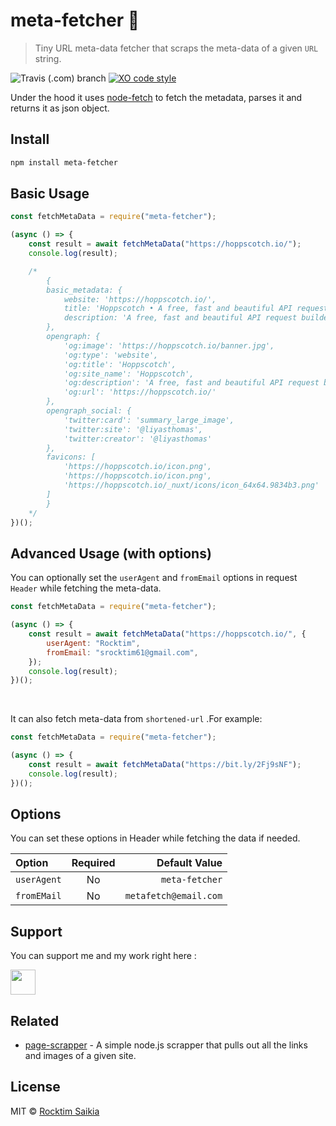 # meta-fetcher :mag_right:

> Tiny URL meta-data fetcher that scraps the meta-data of a given `URL` string.

![Travis (.com) branch](https://img.shields.io/travis/com/rocktimsaikia/meta-fetcher/master)
[![XO code style](https://img.shields.io/badge/code_style-XO-5ed9c7.svg)](https://github.com/xojs/xo)

Under the hood it uses [node-fetch](https://github.com/node-fetch/node-fetch) to fetch the metadata, parses it and returns it as json object.

## Install

```sh
npm install meta-fetcher
```

## Basic Usage

```js
const fetchMetaData = require("meta-fetcher");

(async () => {
	const result = await fetchMetaData("https://hoppscotch.io/");
	console.log(result);

	/*
        {
        basic_metadata: {
            website: 'https://hoppscotch.io/',
            title: 'Hoppscotch • A free, fast and beautiful API request builder',
            description: 'A free, fast and beautiful API request builder'
        },
        opengraph: {
            'og:image': 'https://hoppscotch.io/banner.jpg',
            'og:type': 'website',
            'og:title': 'Hoppscotch',
            'og:site_name': 'Hoppscotch',
            'og:description': 'A free, fast and beautiful API request builder',
            'og:url': 'https://hoppscotch.io/'
        },
        opengraph_social: {
            'twitter:card': 'summary_large_image',
            'twitter:site': '@liyasthomas',
            'twitter:creator': '@liyasthomas'
        },
        favicons: [
            'https://hoppscotch.io/icon.png',
            'https://hoppscotch.io/icon.png',
            'https://hoppscotch.io/_nuxt/icons/icon_64x64.9834b3.png'
        ]
        }
    */
})();
```

## Advanced Usage (with options)

You can optionally set the `userAgent` and `fromEmail` options in request `Header` while fetching the meta-data.

```js
const fetchMetaData = require("meta-fetcher");

(async () => {
	const result = await fetchMetaData("https://hoppscotch.io/", {
		userAgent: "Rocktim",
		fromEmail: "srocktim61@gmail.com",
	});
	console.log(result);
})();
```

<br>

It can also fetch meta-data from `shortened-url` .For example:

```js
const fetchMetaData = require("meta-fetcher");

(async () => {
	const result = await fetchMetaData("https://bit.ly/2Fj9sNF");
	console.log(result);
})();
```

## Options

You can set these options in Header while fetching the data if needed.

| Option      | Required |         Default Value |
| :---------- | :------: | --------------------: |
| `userAgent` |    No    |        `meta-fetcher` |
| `fromEMail` |    No    | `metafetch@email.com` |

## Support

You can support me and my work right here :

<a href="https://www.buymeacoffee.com/7BdaxfI"><img src="https://www.buymeacoffee.com/assets/img/guidelines/download-assets-sm-1.svg" height="40px"/></a>

## Related

- [page-scrapper](https://github.com/rocktimsaikia/page-scrapper) - A simple node.js scrapper that pulls out all the links and images of a given site.

## License

MIT &copy; [Rocktim Saikia](https://rocktimsaikia.now.sh)
